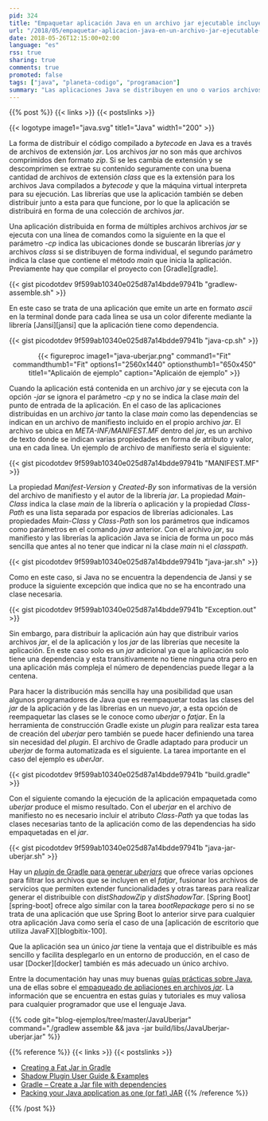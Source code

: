```yaml
---
pid: 324
title: "Empaquetar aplicación Java en un archivo jar ejecutable incluyendo sus dependencias"
url: "/2018/05/empaquetar-aplicacion-java-en-un-archivo-jar-ejecutable-incluyendo-sus-dependencias/"
date: 2018-05-26T12:15:00+02:00
language: "es"
rss: true
sharing: true
comments: true
promoted: false
tags: ["java", "planeta-codigo", "programacion"]
summary: "Las aplicaciones Java se distribuyen en uno o varios archivos _jar_. Si queremos facilitar la distribución de la aplicación con un único archivo _jar_ existe la posibilidad de reempaquetar el _jar_ de la aplicación y sus dependencias en tiempo de ejecución en un nuevo archivo _jar_ que lo contenga todo, a este nuevo _jar_ se le conoce como _uberjar_ o _fatjar_."
---
```


{{% post %}}
{{< links >}}
{{< postslinks >}}

{{< logotype image1="java.svg" title1="Java" width1="200" >}}

La forma de distribuir el código compilado a _bytecode_ en Java es a través de archivos de extensión _jar_. Los archivos _jar_ no son más que archivos comprimidos den formato _zip_. Si se les cambia de extensión y se descomprimen se extrae su contenido seguramente con una buena cantidad de archivos de extensión _class_ que es la extensión para los archivos Java compilados a _bytecode_ y que la máquina virtual interpreta para su ejecución. Las librerías que use la aplicación también se deben distribuir junto a esta para que funcione, por lo que la aplicación se distribuirá en forma de una colección de archivos _jar_.

Una aplicación distribuida en forma de múltiples archivos archivos _jar_ se ejecuta con una línea de comandos como la siguiente en la que el parámetro _-cp_ indica las ubicaciones donde se buscarán librerías _jar_ y archivos _class_ si se distribuyen de forma individual, el segundo parámetro indica la clase que contiene el método _main_ que inicia la aplicación. Previamente hay que compilar el proyecto con [Gradle][gradle].

{{< gist picodotdev 9f599ab10340e025d87a14bdde97941b "gradlew-assemble.sh" >}}

En este caso se trata de una aplicación que emite un arte en formato _ascii_ en la terminal donde para cada linea se usa un color diferente mediante la librería [Jansi][jansi] que la aplicación tiene como dependencia.

{{< gist picodotdev 9f599ab10340e025d87a14bdde97941b "java-cp.sh" >}}

<div class="media" style="text-align: center;">
    {{< figureproc
        image1="java-uberjar.png" command1="Fit" commandthumb1="Fit" options1="2560x1440" optionsthumb1="650x450" title1="Aplicaión de ejemplo"
        caption="Aplicaión de ejemplo" >}}
</div>

Cuando la aplicación está contenida en un archivo _jar_ y se ejecuta con la opción _-jar_ se ignora el parámetro _-cp_ y no se indica la clase _main_ del punto de entrada de la aplicación. En el caso de las aplicaciones distribuidas en un archivo _jar_ tanto la clase _main_ como las dependencias se indican en un archivo de manifiesto incluido en el propio archivo _jar_. El archivo se ubica en _META-INF/MANIFEST.MF_ dentro del _jar_, es un archivo de texto donde se indican varias propiedades en forma de atributo y valor, una en cada linea. Un ejemplo de archivo de manifiesto sería el siguiente:

{{< gist picodotdev 9f599ab10340e025d87a14bdde97941b "MANIFEST.MF" >}}

La propiedad _Manifest-Version_ y _Created-By_ son informativas de la versión del archivo de manifiesto y el autor de la librería _jar_. La propiedad _Main-Class_ indica la clase _main_ de la librería o aplicación y la propiedad _Class-Path_ es una lista separada por espacios de librerías adicionales. Las propiedades _Main-Class_ y _Class-Path_ son los parámetros que indicamos como parámetros en el comando _java_ anterior. Con el archivo _jar_, su manifiesto y las librerías la aplicación Java se inicia de forma un poco más sencilla que antes al no tener que indicar ni la clase _main_ ni el _classpath_.

{{< gist picodotdev 9f599ab10340e025d87a14bdde97941b "java-jar.sh" >}}

Como en este caso, si Java no se encuentra la dependencia de Jansi y se produce la siguiente excepción que indica que no se ha encontrado una clase necesaria.

{{< gist picodotdev 9f599ab10340e025d87a14bdde97941b "Exception.out" >}}

Sin embargo, para distribuir la aplicación aún hay que distribuir varios archivos _jar_, el de la aplicación y los _jar_ de las librerías que necesite la aplicación. En este caso solo es un _jar_ adicional ya que la aplicación solo tiene una dependencia y esta transitivamente no tiene ninguna otra pero en una aplicación más compleja el número de dependencias puede llegar a la centena.

Para hacer la distribución más sencilla hay una posibilidad que usan algunos programadores de Java que es reempaquetar todas las clases del _jar_ de la aplicación y de las librerías en un nuevo _jar_, a esta opción de reempaquetar las clases se le conoce como _uberjar_ o _fatjar_. En la herramienta de construcción Gradle existe un _plugin_ para realizar esta tarea de creación del _uberjar_ pero también se puede hacer definiendo una tarea sin necesidad del _plugin_. El archivo de Gradle adaptado para producir un _uberjar_ de forma automatizada es el siguiente. La tarea importante en el caso del ejemplo es _uberJar_.

{{< gist picodotdev 9f599ab10340e025d87a14bdde97941b "build.gradle" >}}

Con el siguiente comando la ejecución de la aplicación empaquetada como _uberjar_ produce el mismo resultado. Con el _uberjar_ en el archivo de manifiesto no es necesario incluir el atributo _Class-Path_ ya que todas las clases necesarias tanto de la aplicación como de las dependencias ha sido empaquetadas en el _jar_.

{{< gist picodotdev 9f599ab10340e025d87a14bdde97941b "java-jar-uberjar.sh" >}}

Hay un [_plugin_ de Gradle para generar _uberjars_](http://imperceptiblethoughts.com/shadow/) que ofrece varias opciones para filtrar los archivos que se incluyen en el _fatjar_, fusionar los archivos de servicios que permiten extender funcionalidades y otras tareas para realizar generar el distribuible con _distShadowZip_ y _distShadowTar_. [Spring Boot][spring-boot] ofrece algo similar con la tarea _bootRepackage_ pero si no se trata de una aplicación que use Spring Boot lo anterior sirve para cualquier otra aplicación Java como sería el caso de una [aplicación de escritorio que utiliza JavaFX][blogbitix-100].

Que la aplicación sea un único _jar_ tiene la ventaja que el distribuible es más sencillo y facilita desplegarlo en un entorno de producción, en el caso de usar [Docker][docker] también es más adecuado un único archivo.

Entre la documentación hay unas muy buenas [guías prácticas sobre Java](http://docs.oracle.com/javase/tutorial/index.html), una de ellas sobre el [empaqueado de apliaciones en archivos _jar_](http://docs.oracle.com/javase/tutorial/deployment/jar/index.html). La información que se encuentra en estas guías y tutoriales es muy valiosa para cualquier programador que use el lenguaje Java.

{{% code git="blog-ejemplos/tree/master/JavaUberjar" command="./gradlew assemble && java -jar build/libs/JavaUberjar-uberjar.jar" %}}

{{% reference %}}
{{< links >}}
{{< postslinks >}}
* [Creating a Fat Jar in Gradle](http://www.baeldung.com/gradle-fat-jar)
* [Shadow Plugin User Guide & Examples](http://imperceptiblethoughts.com/shadow/)
* [Gradle – Create a Jar file with dependencies](http://www.mkyong.com/gradle/gradle-create-a-jar-file-with-dependencies/)
* [Packing your Java application as one (or fat) JAR](http://www.javacodegeeks.com/2012/11/packing-your-java-application-as-one-or-fat-jar.html)
{{% /reference %}}

{{% /post %}}
